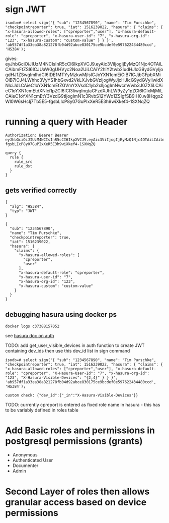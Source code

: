 
# sign JWT

```
isodb=# select sign('{ "sub": "1234567890", "name": "Tim Purschke", "checkpointreporter": true, "iat": 1516239022, "hasura": { "claims": { "x-hasura-allowed-roles": ["cpreporter","user"], "x-hasura-default-role": "cpreporter", "x-hasura-user-id": "7", "x-hasura-org-id": "123", "x-hasura-custom": "custom-value" } } }', 'ab957df1a33ea38a821278fb04d92abce830175ce9bcdef0e597622434480ccd', 'HS384');
```

gives: eyJhbGciOiJIUzM4NCIsInR5cCI6IkpXVCJ9.eyAic3ViIjogIjEyMzQ1Njc4OTAiLCAibmFtZSI6ICJUaW0gUHVyc2Noa2UiLCAiY2hlY2twb2ludHJlcG9ydGVyIjogdHJ1ZSwgImlhdCI6IDE1MTYyMzkwMjIsICJoYXN1cmEiOiB7ICJjbGFpbXMiOiB7ICJ4LWhhc3VyYS1hbGxvd2VkLXJvbGVzIjogWyJjcHJlcG9ydGVyIiwidXNlciJdLCAieC1oYXN1cmEtZGVmYXVsdC1yb2xlIjogImNwcmVwb3J0ZXIiLCAieC1oYXN1cmEtdXNlci1pZCI6ICI3IiwgIngtaGFzdXJhLW9yZy1pZCI6ICIxMjMiLCAieC1oYXN1cmEtY3VzdG9tIjogImN1c3RvbS12YWx1ZSIgfSB9IH0.w8Hqgx2WI0W6sHcIj7Tb5E5-fgsbLIcP8y07GuPIxXeR5E3h9wiXkef4-1SXNqZQ

# running a query with Header

```
Authorization: Bearer Bearer eyJhbGciOiJIUzM4NCIsInR5cCI6IkpXVCJ9.eyAic3ViIjogIjEyMzQ1Njc4OTAiLCAibmFtZSI6ICJUaW0gUHVyc2Noa2UiLCAiY2hlY2twb2ludHJlcG9ydGVyIjogdHJ1ZSwgImlhdCI6IDE1MTYyMzkwMjIsICJoYXN1cmEiOiB7ICJjbGFpbXMiOiB7ICJ4LWhhc3VyYS1hbGxvd2VkLXJvbGVzIjogWyJjcHJlcG9ydGVyIiwidXNlciJdLCAieC1oYXN1cmEtZGVmYXVsdC1yb2xlIjogImNwcmVwb3J0ZXIiLCAieC1oYXN1cmEtdXNlci1pZCI6ICI3IiwgIngtaGFzdXJhLW9yZy1pZCI6ICIxMjMiLCAieC1oYXN1cmEtY3VzdG9tIjogImN1c3RvbS12YWx1ZSIgfSB9IH0.w8Hqgx2WI0W6sHcIj7Tb5E5-fgsbLIcP8y07GuPIxXeR5E3h9wiXkef4-1SXNqZQ

query {
  rule {
    rule_src
    rule_dst
  }
}
```

## gets verified correctly

```
{
  "alg": "HS384",
  "typ": "JWT"
}

{
  "sub": "1234567890",
  "name": "Tim Purschke",
  "checkpointreporter": true,
  "iat": 1516239022,
  "hasura": {
    "claims": {
      "x-hasura-allowed-roles": [
        "cpreporter",
        "user"
      ],
      "x-hasura-default-role": "cpreporter",
      "x-hasura-user-id": "7",
      "x-hasura-org-id": "123",
      "x-hasura-custom": "custom-value"
    }
  }
}
```

## debugging hasura using docker ps

```
docker logs c37388157052
```

see [hasura doc on auth](]https://hasura.io/docs/1.0/graphql/manual/auth/authorization/roles-variables.html)

TODO: add get_user_visible_devices in auth function to create JWT containing dev_ids then use this dev_id list in sign command

```
isodb=# select sign('{ "sub": "1234567890", "name": "Tim Purschke", "checkpointreporter": true, "iat": 1516239022, "hasura": { "claims": { "x-hasura-allowed-roles": ["cpreporter","user"], "x-hasura-default-role": "cpreporter", "X-Hasura-User-Id": "7", "x-hasura-org-id": "123", "X-Hasura-Visible-Devices": "{2,4}" } } }', 'ab957df1a33ea38a821278fb04d92abce830175ce9bcdef0e597622434480ccd', 'HS384');

custom check: {"dev_id":{"_in":"X-Hasura-Visible-Devices"}}
```

TODO: currently cpreport is entered as fixed role name in hasura - this has to be variably defined in roles table

# Add Basic roles and permissions in postgresql permissions (grants)

- Anonymous
- Authenticated User
- Documenter
- Admin

# Second Layer of roles then allows granular access based on device permissions
